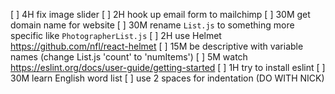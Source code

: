 [ ] 4H fix image slider
[ ] 2H hook up email form to mailchimp
[ ] 30M get domain name for website
[ ] 30M rename `List.js` to something more specific like `PhotographerList.js`
[ ] 2H use Helmet https://github.com/nfl/react-helmet
[ ] 15M be descriptive with variable names (change List.js 'count' to 'numItems')
[ ] 5M watch https://eslint.org/docs/user-guide/getting-started
[ ] 1H try to install eslint
[ ] 30M learn English word list
[ ] use 2 spaces for indentation (DO WITH NICK)
